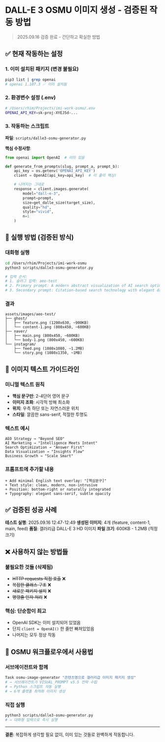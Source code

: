 # DALL-E 3 OSMU 이미지 생성 - 검증된 작동 방법

> 2025.09.16 검증 완료 - 간단하고 확실한 방법

## ✅ 현재 작동하는 설정

### 1. 이미 설치된 패키지 (변경 불필요)
```bash
pip3 list | grep openai
# openai 1.107.3 ✅ 이미 설치됨
```

### 2. 환경변수 설정 (.env)
```bash
# /Users/rhim/Projects/imi-work-osmu/.env
OPENAI_API_KEY=sk-proj-XYEJ5d-...
```

### 3. 작동하는 스크립트
**파일**: `scripts/dalle3-osmu-generator.py`

**핵심 수정사항**:
```python
from openai import OpenAI  # 이미 있음

def generate_from_prompts(slug, prompt_a, prompt_b):
    api_key = os.getenv('OPENAI_API_KEY')
    client = OpenAI(api_key=api_key)  # 이 줄이 핵심!

    # 나머지는 그대로
    response = client.images.generate(
        model="dall-e-3",
        prompt=prompt,
        size=get_dalle_size(target_size),
        quality="hd",
        style="vivid",
        n=1
    )
```

## 🚀 실행 방법 (검증된 방식)

### 대화형 실행
```bash
cd /Users/rhim/Projects/imi-work-osmu
python3 scripts/dalle3-osmu-generator.py

# 입력 순서:
# 1. 슬러그 입력: aeo-test
# 2. Primary prompt: A modern abstract visualization of AI search optimization
# 3. Secondary prompt: Citation-based search technology with elegant data flow
```

### 결과
```
assets/images/aeo-test/
├── ghost/
│   ├── feature.png (1200x630, ~900KB)
│   └── content-1.png (800x450, ~600KB)
├── naver/
│   ├── main.png (800x450, ~600KB)
│   └── body-1.png (800x450, ~600KB)
└── instagram/
    ├── feed.png (1080x1080, ~1.2MB)
    └── story.png (1080x1350, ~1MB)
```

## 🎨 이미지 텍스트 가이드라인

### 미니멀 텍스트 원칙
- **핵심 문구만**: 2-4단어 영어 문구
- **이미지 조화**: 시각적 방해 최소화
- **위치**: 우측 하단 또는 자연스러운 위치
- **스타일**: 깔끔한 sans-serif, 적절한 투명도

### 텍스트 예시
```
AEO Strategy → "Beyond SEO"
AI Marketing → "Intelligence Meets Intent"
Search Optimization → "Answer First"
Data Visualization → "Insights Flow"
Business Growth → "Scale Smart"
```

### 프롬프트에 추가할 내용
```
+ Add minimal English text overlay: "[핵심문구]"
+ Text style: clean, modern, non-intrusive
+ Position: bottom-right or naturally integrated
+ Typography: elegant sans-serif, subtle opacity
```

## ✅ 검증된 성공 사례

**테스트 실행**: 2025.09.16 12:47-12:49
**생성된 이미지**: 4개 (feature, content-1, main, feed)
**품질**: 갤러리급 DALL-E 3 HD 이미지
**파일 크기**: 600KB - 1.2MB (적정 크기)

## ❌ 사용하지 않는 방법들

### 불필요한 것들 (삭제됨)
- ~~HTTP requests 직접 호출~~ ❌
- ~~복잡한 클래스 구조~~ ❌
- ~~새로운 패키지 설치~~ ❌
- ~~명령줄 인자 처리~~ ❌

### 핵심: 단순함이 최고
- OpenAI SDK는 이미 설치되어 있었음
- 단지 `client = OpenAI()` 한 줄만 빠져있었음
- 나머지는 모두 정상 작동

## 🎯 OSMU 워크플로우에서 사용법

### 서브에이전트와 함께
```bash
Task osmu-image-generator "콘텐츠명으로 갤러리급 이미지 패키지 생성"
# → 서브에이전트가 VISUAL_PROMPT v5.5 전략 수립
# → Python 스크립트 자동 실행
# → 6개 플랫폼 최적화 이미지 생성
```

### 직접 실행
```bash
python3 scripts/dalle3-osmu-generator.py
# → 대화형 입력으로 즉시 실행
```

---

**결론**: 복잡하게 생각할 필요 없이, 이미 있는 것들로 완벽하게 작동합니다.
